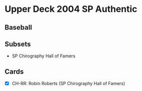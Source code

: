 # Upper Deck 2004 SP Authentic
## Baseball

## Subsets

- SP Chirography Hall of Famers

## Cards

- [x] CH-RR: Robin Roberts (SP Chirography Hall of Famers) <br>